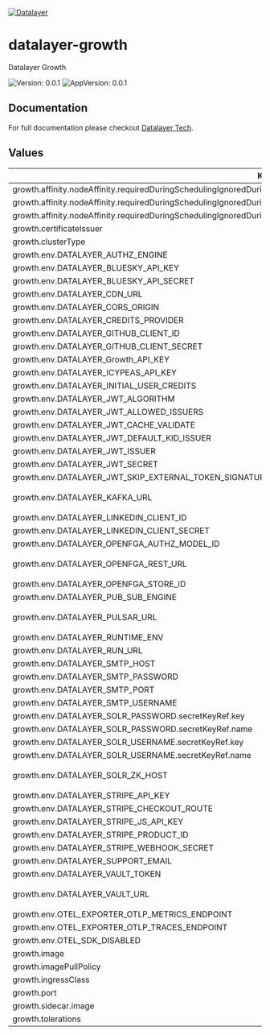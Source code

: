 [![Datalayer](https://assets.datalayer.tech/datalayer-25.svg)](https://datalayer.io)

# datalayer-growth

Datalayer Growth

![Version: 0.0.1](https://img.shields.io/badge/Version-0.0.1-informational?style=flat-square) ![AppVersion: 0.0.1](https://img.shields.io/badge/AppVersion-0.0.1-informational?style=flat-square)

## Documentation

For full documentation please checkout [Datalayer Tech](https://datalayer.tech).

## Values

| Key | Type | Default | Description |
|-----|------|---------|-------------|
| growth.affinity.nodeAffinity.requiredDuringSchedulingIgnoredDuringExecution.nodeSelectorTerms[0].matchExpressions[0].key | string | `"role.datalayer.io/api"` |  |
| growth.affinity.nodeAffinity.requiredDuringSchedulingIgnoredDuringExecution.nodeSelectorTerms[0].matchExpressions[0].operator | string | `"In"` |  |
| growth.affinity.nodeAffinity.requiredDuringSchedulingIgnoredDuringExecution.nodeSelectorTerms[0].matchExpressions[0].values[0] | string | `"true"` |  |
| growth.certificateIssuer | string | `"letsencrypt"` |  |
| growth.clusterType | string | `"any"` |  |
| growth.env.DATALAYER_AUTHZ_ENGINE | string | `"openfga"` |  |
| growth.env.DATALAYER_BLUESKY_API_KEY | string | `""` |  |
| growth.env.DATALAYER_BLUESKY_API_SECRET | string | `""` |  |
| growth.env.DATALAYER_CDN_URL | string | `""` |  |
| growth.env.DATALAYER_CORS_ORIGIN | string | `"*"` |  |
| growth.env.DATALAYER_CREDITS_PROVIDER | string | `""` |  |
| growth.env.DATALAYER_GITHUB_CLIENT_ID | string | `""` |  |
| growth.env.DATALAYER_GITHUB_CLIENT_SECRET | string | `""` |  |
| growth.env.DATALAYER_Growth_API_KEY | string | `""` |  |
| growth.env.DATALAYER_ICYPEAS_API_KEY | string | `""` |  |
| growth.env.DATALAYER_INITIAL_USER_CREDITS | string | `"500"` |  |
| growth.env.DATALAYER_JWT_ALGORITHM | string | `""` |  |
| growth.env.DATALAYER_JWT_ALLOWED_ISSUERS | string | `""` |  |
| growth.env.DATALAYER_JWT_CACHE_VALIDATE | string | `"true"` |  |
| growth.env.DATALAYER_JWT_DEFAULT_KID_ISSUER | string | `""` |  |
| growth.env.DATALAYER_JWT_ISSUER | string | `"https://id.datalayer.run"` |  |
| growth.env.DATALAYER_JWT_SECRET | string | `""` |  |
| growth.env.DATALAYER_JWT_SKIP_EXTERNAL_TOKEN_SIGNATURE_VERIFICATION | string | `"false"` |  |
| growth.env.DATALAYER_KAFKA_URL | string | `"datalayer-kafka-kafka-bootstrap.datalayer-kafka.svc.cluster.local:9092"` |  |
| growth.env.DATALAYER_LINKEDIN_CLIENT_ID | string | `""` |  |
| growth.env.DATALAYER_LINKEDIN_CLIENT_SECRET | string | `""` |  |
| growth.env.DATALAYER_OPENFGA_AUTHZ_MODEL_ID | string | `""` |  |
| growth.env.DATALAYER_OPENFGA_REST_URL | string | `"http://datalayer-openfga.datalayer-openfga.svc.cluster.local:8080"` |  |
| growth.env.DATALAYER_OPENFGA_STORE_ID | string | `""` |  |
| growth.env.DATALAYER_PUB_SUB_ENGINE | string | `"kafka"` |  |
| growth.env.DATALAYER_PULSAR_URL | string | `"pulsar://datalayer-pulsar-broker.datalayer-pulsar.svc.cluster.local:6650"` |  |
| growth.env.DATALAYER_RUNTIME_ENV | string | `"prod"` |  |
| growth.env.DATALAYER_RUN_URL | string | `""` |  |
| growth.env.DATALAYER_SMTP_HOST | string | `""` |  |
| growth.env.DATALAYER_SMTP_PASSWORD | string | `""` |  |
| growth.env.DATALAYER_SMTP_PORT | string | `"0"` |  |
| growth.env.DATALAYER_SMTP_USERNAME | string | `""` |  |
| growth.env.DATALAYER_SOLR_PASSWORD.secretKeyRef.key | string | `"password"` |  |
| growth.env.DATALAYER_SOLR_PASSWORD.secretKeyRef.name | string | `"solr-basic-auth"` |  |
| growth.env.DATALAYER_SOLR_USERNAME.secretKeyRef.key | string | `"username"` |  |
| growth.env.DATALAYER_SOLR_USERNAME.secretKeyRef.name | string | `"solr-basic-auth"` |  |
| growth.env.DATALAYER_SOLR_ZK_HOST | string | `"solr-datalayer-solrcloud-zookeeper-headless.datalayer-solr.svc.cluster.local"` |  |
| growth.env.DATALAYER_STRIPE_API_KEY | string | `""` |  |
| growth.env.DATALAYER_STRIPE_CHECKOUT_ROUTE | string | `"checkout"` |  |
| growth.env.DATALAYER_STRIPE_JS_API_KEY | string | `""` |  |
| growth.env.DATALAYER_STRIPE_PRODUCT_ID | string | `""` |  |
| growth.env.DATALAYER_STRIPE_WEBHOOK_SECRET | string | `""` |  |
| growth.env.DATALAYER_SUPPORT_EMAIL | string | `""` |  |
| growth.env.DATALAYER_VAULT_TOKEN | string | `""` |  |
| growth.env.DATALAYER_VAULT_URL | string | `"http://datalayer-vault-internal.datalayer-vault.svc.cluster.local:8200"` |  |
| growth.env.OTEL_EXPORTER_OTLP_METRICS_ENDPOINT | string | `""` |  |
| growth.env.OTEL_EXPORTER_OTLP_TRACES_ENDPOINT | string | `""` |  |
| growth.env.OTEL_SDK_DISABLED | string | `"false"` |  |
| growth.image | string | `"datalayer/growth:0.0.1"` |  |
| growth.imagePullPolicy | string | `"Always"` |  |
| growth.ingressClass | string | `"datalayer-traefik"` |  |
| growth.port | int | `6660` |  |
| growth.sidecar.image | string | `"datalayer/whoami:0.0.6"` |  |
| growth.tolerations | object | `{}` |  |

